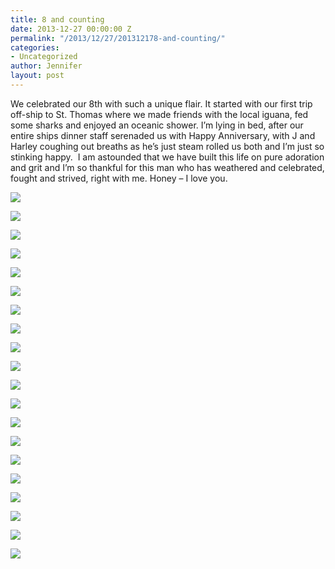 ```yaml
---
title: 8 and counting
date: 2013-12-27 00:00:00 Z
permalink: "/2013/12/27/201312178-and-counting/"
categories:
- Uncategorized
author: Jennifer
layout: post
---
```


We celebrated our 8th with such a unique flair. It started with our first trip off-ship to St. Thomas where we made friends with the local iguana, fed some sharks and enjoyed an oceanic shower. I&#8217;m lying in bed, after our entire ships dinner staff serenaded us with Happy Anniversary, with J and Harley coughing out breaths as he&#8217;s just steam rolled us both and I&#8217;m just so stinking happy. &nbsp;I am astounded that we have built this life on pure adoration and grit and I&#8217;m so thankful for this man who has weathered and celebrated, fought and strived, right with me. Honey &#8211; I love you.

<div class="image-gallery-wrapper">
  <p>
    <img src="/teamelam/assets/images/8-and-counting/2013-12-17+10.11.42.jpg" />
  </p>

  <p>
    <img src="/teamelam/assets/images/8-and-counting/2013-12-17+11.55.44.jpg" />
  </p>

  <p>
    <img src="/teamelam/assets/images/8-and-counting/2013-12-17+12.15.34.jpg" />
  </p>

  <p>
    <img src="/teamelam/assets/images/8-and-counting/2013-12-17+12.15.22.jpg" />
  </p>

  <p>
    <img src="http://static1.squarespace.com/static/50db6bb3e4b015296cd43789/50dfa5b1e4b0dc6320e0b5ea/52bd82b1e4b08cf86db7652b/1430547668098/DSC00667.JPG" />
  </p>

  <p>
    <img src="/teamelam/assets/images/8-and-counting/2013-12-17+12.04.55.jpg" />
  </p>

  <p>
    <img src="/teamelam/assets/images/8-and-counting/2013-12-17+12.09.53.jpg" />
  </p>

  <p>
    <img src="http://static1.squarespace.com/static/50db6bb3e4b015296cd43789/50dfa5b1e4b0dc6320e0b5ea/52bd8265e4b08cf86db764f2/1430547643897/DSC00676.JPG" />
  </p>

  <p>
    <img src="http://static1.squarespace.com/static/50db6bb3e4b015296cd43789/50dfa5b1e4b0dc6320e0b5ea/52bd827be4b08cf86db764ff/1430547606739/DSC00673.JPG" />
  </p>

  <p>
    <img src="http://static1.squarespace.com/static/50db6bb3e4b015296cd43789/50dfa5b1e4b0dc6320e0b5ea/52bd829be4b08cf86db76510/1430547625486/DSC00669.JPG" />
  </p>

  <p>
    <img src="http://static1.squarespace.com/static/50db6bb3e4b015296cd43789/50dfa5b1e4b0dc6320e0b5ea/52bd8291e4b08cf86db7650d/1430547669748/DSC00670.JPG" />
  </p>

  <p>
    <img src="http://static1.squarespace.com/static/50db6bb3e4b015296cd43789/50dfa5b1e4b0dc6320e0b5ea/52bd82c6e4b08cf86db76532/1430547629706/DSC00661.JPG" />
  </p>

  <p>
    <img src="/teamelam/assets/images/8-and-counting/2013-12-17+11.52.30.jpg" />
  </p>

  <p>
    <img src="/teamelam/assets/images/8-and-counting/2013-12-17+11.58.29.jpg" />
  </p>

  <p>
    <img src="http://static1.squarespace.com/static/50db6bb3e4b015296cd43789/50dfa5b1e4b0dc6320e0b5ea/52bd825ee4b08cf86db764ef/1430547603847/DSC00679.JPG" />
  </p>

  <p>
    <img src="http://static1.squarespace.com/static/50db6bb3e4b015296cd43789/50dfa5b1e4b0dc6320e0b5ea/52bd8235e4b08cf86db764df/1430547659968/DSC00689.JPG" />
  </p>

  <p>
    <img src="http://static1.squarespace.com/static/50db6bb3e4b015296cd43789/50dfa5b1e4b0dc6320e0b5ea/52bd8214e4b08cf86db764cc/1430547663293/DSC00692.JPG" />
  </p>

  <p>
    <img src="http://static1.squarespace.com/static/50db6bb3e4b015296cd43789/50dfa5b1e4b0dc6320e0b5ea/52bd8253e4b08cf86db764e8/1430547584961/DSC00680.JPG" />
  </p>

  <p>
    <img src="http://static1.squarespace.com/static/50db6bb3e4b015296cd43789/50dfa5b1e4b0dc6320e0b5ea/52bd8240e4b08cf86db764e3/1430547595736/DSC00683.JPG" />
  </p>

  <p>
    <img src="http://static1.squarespace.com/static/50db6bb3e4b015296cd43789/50dfa5b1e4b0dc6320e0b5ea/52bd963ae4b0a450b452843c/1430547585086/DSC00666.JPG" />
  </p>
</div>
